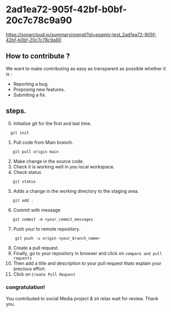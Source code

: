 # 2ad1ea72-905f-42bf-b0bf-20c7c78c9a90
https://sonarcloud.io/summary/overall?id=examly-test_2ad1ea72-905f-42bf-b0bf-20c7c78c9a90

## How to contribute ?
We want to make contributing as easy as transparent as possible whether it is :
 * Reporting a bug.
 * Proposing new features.
 * Submiting a fix.
 ## steps.
 0. Initialize git for the first and last time.
  ```
    git init
 ```
 1. Pull code from Main branch.
 ```
    git pull origin main
 ```
 2. Make change in the source code.
 3. Check it is working well in you local workspace.
 4. Check status
 ```
    git status
 ```
 5. Adds a change in the working directory to the staging area.
 ```
    git add .
```
 6. Commit with message
 ```
    git commit -m <your_commit_messages
```
7. Push your to remote repository.
```
    git push -u origin <your_branch_name>
```
8. Create a pull request.
9. Finally, go to your repository in browser and click on `compare and pull requests`
10. Then add a title and description to your pull request thats explain your precious effort.
11. Click on `Create Pull Request`
### congratulation!
You contributed to social Media project & sit relax wait for review. Thank you.
